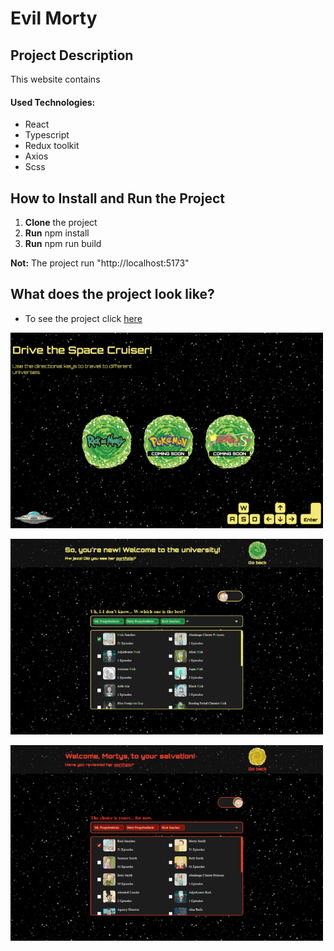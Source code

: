 # Evil Morty

## Project Description

This website contains 

#### Used Technologies:

- React
- Typescript
- Redux toolkit
- Axios
- Scss

## How to Install and Run the Project

1. **Clone** the project
2. **Run** npm install
3. **Run** npm run build

**Not:** The project run "http://localhost:5173"

## What does the project look like?

- To see the project click [here]()

![Project View-1](./public/images/landing-page.png)

![Project View-2](./public/images/morty-theme.png)

![Project View-3](./public/images/evil-morty-theme.png)

